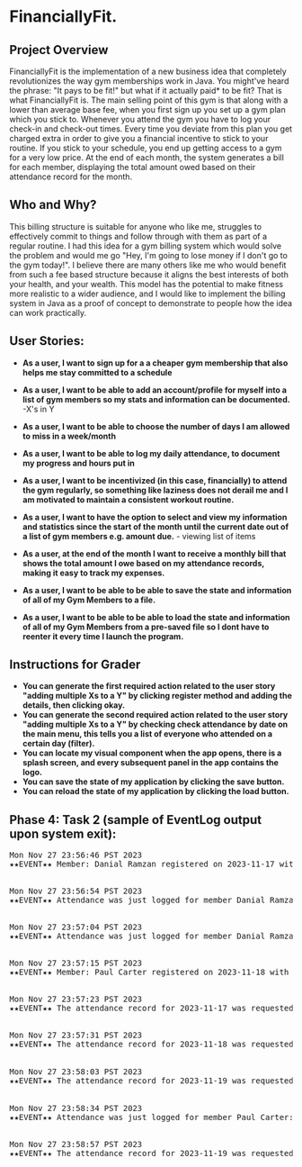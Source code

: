 # FinanciallyFit.

## Project Overview

FinanciallyFit is the implementation of a new business idea that completely revolutionizes the way gym memberships work in Java. You might've heard the phrase: "It pays to be fit!" but what if it actually paid* to be fit? That is what FinanciallyFit is. The main selling point of this gym is that along with a lower than average base fee, when you first sign up you set up a gym plan which you stick to. Whenever you attend the gym you have to log your check-in and check-out times. Every time you deviate from this plan you get charged extra in order to give you a financial incentive to stick to your routine. If you stick to your schedule, you end up getting access to a gym for a very low price. At the end of each month, the system generates a bill for each member, displaying the total amount owed based on their attendance record for the month.

## Who and Why?
This billing structure is suitable for anyone who like me, struggles to effectively commit to things and follow through with them as part of a regular routine. I had this idea for a gym billing system which would solve the problem and would me go "Hey, I'm going to lose money if I don't go to the gym today!". I believe there are many others like me who would benefit from such a fee based structure because it aligns the best interests of both your health, and your wealth. This model has the potential to make fitness more realistic to a wider audience, and I would like to implement the billing system in Java as a proof of concept to demonstrate to people how the idea can work practically.

## User Stories:

- **As a user, I want to sign up for a a cheaper gym membership that also helps me stay committed to a schedule**

-  **As a user, I want to be able to add an account/profile for myself into a list of gym members so my stats and information can be documented.** -X's in Y

-  **As a user,  I want to be able to choose the number of days I am allowed to miss in a week/month**
    
- **As a user, I want to be able to log my daily attendance, to document my progress and hours put in**
    
- **As a user, I want to be incentivized (in this case, financially) to attend the gym regularly, so something like laziness does not derail me and I am motivated to maintain a consistent workout routine.**
    
-  **As a user, I want to have the option to select and view my information and statistics since the start of the month until the current date out of a list of gym members e.g. amount due.** - viewing list of items

-  **As a user, at the end of the month I want to receive a monthly bill that shows the total amount I owe based on my attendance records, making it easy to track my expenses.**

-  **As a user, I want to be able to be able to save the state and information of all of my Gym Members to a file.**

-  **As a user, I want to be able to be able to load the state and information of all of my Gym Members from a pre-saved file so I dont have to reenter it every time I launch the program.**

## Instructions for Grader

-  **You can generate the first required action related to the user story "adding multiple Xs to a Y" by clicking register method and adding the details, then clicking okay.**
- **You can generate the second required action related to the user story "adding multiple Xs to a Y" by checking check attendance by date on the main menu, this tells you a list of everyone who attended on a certain day (filter).**
- **You can locate my visual component when the app opens, there is a splash screen, and every subsequent panel in the app contains the logo.**
- **You can save the state of my application by clicking the save button.**
- **You can reload the state of my application by clicking the load button.**

## Phase 4: Task 2 (sample of EventLog output upon system exit):

<pre>
Mon Nov 27 23:56:46 PST 2023
★★EVENT★★ Member: Danial Ramzan registered on 2023-11-17 with allowed missed days: 2


Mon Nov 27 23:56:54 PST 2023
★★EVENT★★ Attendance was just logged for member Danial Ramzan: 3.0 hours logged on 2023-11-18, changing number of days attended to 1


Mon Nov 27 23:57:04 PST 2023
★★EVENT★★ Attendance was just logged for member Danial Ramzan: 4.0 hours logged on 2023-11-19, changing number of days attended to 2


Mon Nov 27 23:57:15 PST 2023
★★EVENT★★ Member: Paul Carter registered on 2023-11-18 with allowed missed days: 4


Mon Nov 27 23:57:23 PST 2023
★★EVENT★★ The attendance record for 2023-11-17 was requested, the members who attended are: Nobody!


Mon Nov 27 23:57:31 PST 2023
★★EVENT★★ The attendance record for 2023-11-18 was requested, the members who attended are: ⦿Danial Ramzan


Mon Nov 27 23:58:03 PST 2023
★★EVENT★★ The attendance record for 2023-11-19 was requested, the members who attended are: ⦿Danial Ramzan


Mon Nov 27 23:58:34 PST 2023
★★EVENT★★ Attendance was just logged for member Paul Carter: 4.5 hours logged on 2023-11-19, changing number of days attended to 1


Mon Nov 27 23:58:57 PST 2023
★★EVENT★★ The attendance record for 2023-11-19 was requested, the members who attended are: ⦿Danial Ramzan ⦿Paul Carter

</pre>

